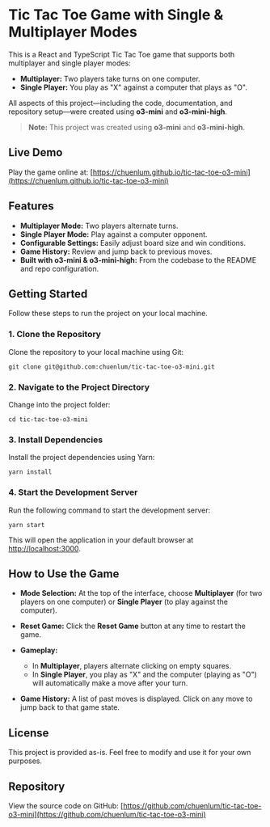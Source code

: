 # Tic Tac Toe Game with Single & Multiplayer Modes

This is a React and TypeScript Tic Tac Toe game that supports both multiplayer and single player modes:

- **Multiplayer:** Two players take turns on one computer.
- **Single Player:** You play as "X" against a computer that plays as "O".

All aspects of this project—including the code, documentation, and repository setup—were created using **o3-mini** and **o3-mini-high**.

> **Note:** This project was created using **o3-mini** and **o3-mini-high**.

## Live Demo

Play the game online at: [https://chuenlum.github.io/tic-tac-toe-o3-mini](https://chuenlum.github.io/tic-tac-toe-o3-mini)

## Features

- **Multiplayer Mode:** Two players alternate turns.
- **Single Player Mode:** Play against a computer opponent.
- **Configurable Settings:** Easily adjust board size and win conditions.
- **Game History:** Review and jump back to previous moves.
- **Built with o3-mini & o3-mini-high:** From the codebase to the README and repo configuration.

## Getting Started

Follow these steps to run the project on your local machine.

### 1. Clone the Repository

Clone the repository to your local machine using Git:

```
git clone git@github.com:chuenlum/tic-tac-toe-o3-mini.git
```

### 2. Navigate to the Project Directory

Change into the project folder:

```
cd tic-tac-toe-o3-mini
```

### 3. Install Dependencies

Install the project dependencies using Yarn:

```
yarn install
```

### 4. Start the Development Server

Run the following command to start the development server:

```
yarn start
```

This will open the application in your default browser at [http://localhost:3000](http://localhost:3000).

## How to Use the Game

- **Mode Selection:**
  At the top of the interface, choose **Multiplayer** (for two players on one computer) or **Single Player** (to play against the computer).

- **Reset Game:**
  Click the **Reset Game** button at any time to restart the game.

- **Gameplay:**
  - In **Multiplayer**, players alternate clicking on empty squares.
  - In **Single Player**, you play as "X" and the computer (playing as "O") will automatically make a move after your turn.

- **Game History:**
  A list of past moves is displayed. Click on any move to jump back to that game state.

## License

This project is provided as-is. Feel free to modify and use it for your own purposes.

## Repository

View the source code on GitHub: [https://github.com/chuenlum/tic-tac-toe-o3-mini](https://github.com/chuenlum/tic-tac-toe-o3-mini)
